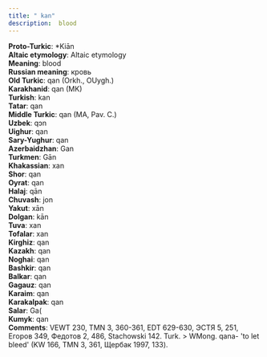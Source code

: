 ```yaml
---
title: " kan"
description:  blood
---
```


<strong>Proto-Turkic</strong>:  *Kiān<br>
<strong>Altaic etymology</strong>:  Altaic etymology<br>
<strong>Meaning</strong>:  blood<br>
<strong>Russian meaning</strong>:  кровь<br>
<strong>Old Turkic</strong>:  qan (Orkh., OUygh.)<br>
<strong>Karakhanid</strong>:  qan (MK)<br>
<strong>Turkish</strong>:  kan<br>
<strong>Tatar</strong>:  qan<br>
<strong>Middle Turkic</strong>:  qan (MA, Pav. C.)<br>
<strong>Uzbek</strong>:  qɔn<br>
<strong>Uighur</strong>:  qan<br>
<strong>Sary-Yughur</strong>:  qan<br>
<strong>Azerbaidzhan</strong>:  Gan<br>
<strong>Turkmen</strong>:  Gān<br>
<strong>Khakassian</strong>:  xan<br>
<strong>Shor</strong>:  qan<br>
<strong>Oyrat</strong>:  qan<br>
<strong>Halaj</strong>:  qān<br>
<strong>Chuvash</strong>:  jon<br>
<strong>Yakut</strong>:  xān<br>
<strong>Dolgan</strong>:  kān<br>
<strong>Tuva</strong>:  xan<br>
<strong>Tofalar</strong>:  xan<br>
<strong>Kirghiz</strong>:  qan<br>
<strong>Kazakh</strong>:  qan<br>
<strong>Noghai</strong>:  qan<br>
<strong>Bashkir</strong>:  qan<br>
<strong>Balkar</strong>:  qan<br>
<strong>Gagauz</strong>:  qan<br>
<strong>Karaim</strong>:  qan<br>
<strong>Karakalpak</strong>:  qan<br>
<strong>Salar</strong>:  Ga(<br>
<strong>Kumyk</strong>:  qan<br>
<strong>Comments</strong>:  VEWT 230, TMN 3, 360-361, EDT 629-630, ЭСТЯ 5, 251, Егоров 349, Федотов 2, 486, Stachowski 142. Turk. > WMong. qana- 'to let bleed' (KW 166, TMN 3, 361, Щербак 1997, 133).<br>


